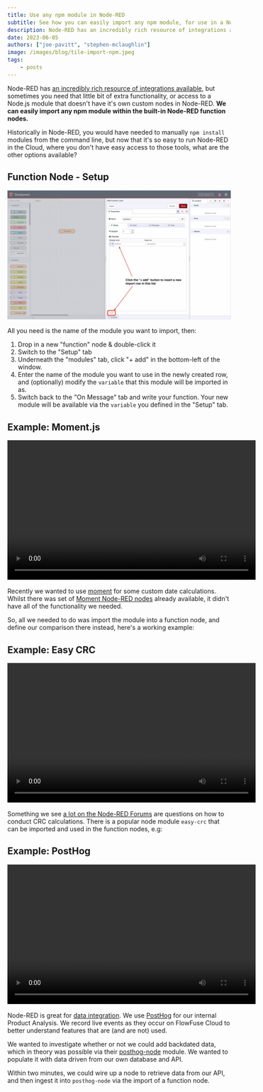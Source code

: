```yaml
---
title: Use any npm module in Node-RED
subtitle: See how you can easily import any npm module, for use in a Node-RED function node.
description: Node-RED has an incredibly rich resource of integrations available, but sometimes you need that little extra. This shows you how.
date: 2023-06-05
authors: ["joe-pavitt", "stephen-mclaughlin"]
image: /images/blog/tile-import-npm.jpeg
tags:
    - posts
---
```


Node-RED has <a href="https://flows.nodered.org/search?type=node" target="_blank">an incredibly rich resource of integrations available</a>, but sometimes you need that little bit of extra functionality, or access to a Node.js module that doesn't have it's own custom nodes in Node-RED. **We can easily import any npm module within the built-in Node-RED function nodes.**

<!--more-->

Historically in Node-RED, you would have needed to manually `npm install` modules from the command line, but now that it's so easy to run Node-RED in the Cloud, where you don't have easy access to those tools, what are the other options available?

## Function Node - Setup

![Location of the "add" button in order to import an npm module intoa  function node](./images/npmimport-add.jpg "Location of the 'add' button in order to import an npm module intoa  function node")

All you need is the name of the module you want to import, then:

1. Drop in a new "function" node & double-click it
1. Switch to the "Setup" tab
1. Underneath the "modules" tab, click "+ add" in the bottom-left of the window.
1. Enter the name of the module you want to use in the newly created row, and (optionally) modify the `variable` that this module will be imported in as.
2. Switch back to the "On Message" tab and write your function. Your new module will be available via the `variable` you defined in the "Setup" tab.

## Example: Moment.js

<video width="560" height="315" controls>
  <source src="https://website-data.s3.eu-west-1.amazonaws.com/MomentJS+Demo.mp4" type="video/mp4">
</video>

Recently we wanted to use [moment](https://www.npmjs.com/package/moment) for some custom date calculations. Whilst there was set of [Moment Node-RED nodes](https://flows.nodered.org/node/node-red-contrib-moment) already available, it didn't have all of the functionality we needed.

So, all we needed to do was import the module into a function node, and define our comparison there instead, here's a working example:

## Example: Easy CRC

<video width="560" height="315" controls>
  <source src="https://website-data.s3.eu-west-1.amazonaws.com/Easy+CRC+Demo.mp4" type="video/mp4">
</video>

Something we see [a lot on the Node-RED Forums](https://discourse.nodered.org/search?q=crc%20order%3Alatest) are questions on how to conduct CRC calculations. There is a popular node module `easy-crc` that can be imported and used in the function nodes, e.g:

## Example: PostHog

<video width="560" height="315" controls>
  <source src="https://website-data.s3.eu-west-1.amazonaws.com/PostHog+Node+Demo.mp4" type="video/mp4">
</video>

Node-RED is great for [data integration](/solutions/data-integration/). We use <a href="https://posthog.com/" target="_blank">PostHog</a> for our internal Product Analysis. We record live events as they occur on FlowFuse Cloud to better understand features that are (and are not) used.

We wanted to investigate whether or not we could add backdated data, which in theory was possible via their <a href="https://posthog.com/docs/libraries/node" target="_blank">posthog-node</a> module. We wanted to populate it with data driven from our own database and API. 

Within two minutes, we could wire up a node to retrieve data from our API, and then ingest it into `posthog-node` via the import of a function node.

